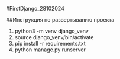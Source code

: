 #FirstDjango_28102024

##Инструкция по развертыванию проекта
1. python3 -m venv django_venv
2. source django_venv/bin/activate
3. pip install -r requirements.txt
4. python manage.py runserver